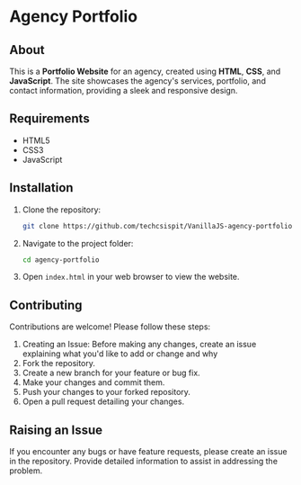 # Agency Portfolio

## About
This is a **Portfolio Website** for an agency, created using **HTML**, **CSS**, and **JavaScript**. The site showcases the agency's services, portfolio, and contact information, providing a sleek and responsive design.

## Requirements
- HTML5
- CSS3
- JavaScript

## Installation
1. Clone the repository:
   ```bash
   git clone https://github.com/techcsispit/VanillaJS-agency-portfolio
   ```
2. Navigate to the project folder:
   ```bash
   cd agency-portfolio
   ```
3. Open `index.html` in your web browser to view the website.

## Contributing
Contributions are welcome! Please follow these steps:
1. Creating an Issue: Before making any changes, create an issue explaining what you'd like to add or change and why
2. Fork the repository.
3. Create a new branch for your feature or bug fix.
4. Make your changes and commit them.
5. Push your changes to your forked repository.
6. Open a pull request detailing your changes.

## Raising an Issue
If you encounter any bugs or have feature requests, please create an issue in the repository. Provide detailed information to assist in addressing the problem.
